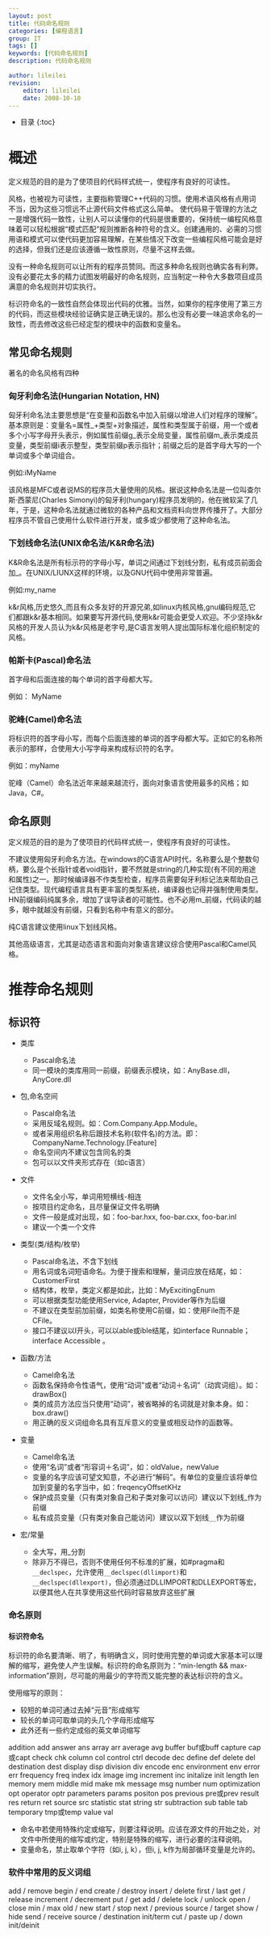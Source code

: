 ```yaml
---
layout: post
title: 代码命名规则
categories: [编程语言]
group: IT
tags: []
keywords: [代码命名规则]
description: 代码命名规则

author: lileilei
revision:
    editor: lileilei
    date: 2008-10-10
---
```


* 目录
{:toc}

# 概述

定义规范的目的是为了使项目的代码样式统一，使程序有良好的可读性。


风格，也被视为可读性，主要指称管理C++代码的习惯。使用术语风格有点用词不当，因为这些习惯远不止源代码文件格式这么简单。
使代码易于管理的方法之一是增强代码一致性，让别人可以读懂你的代码是很重要的，保持统一编程风格意味着可以轻松根据“模式匹配”规则推断各种符号的含义。创建通用的、必需的习惯用语和模式可以使代码更加容易理解，在某些情况下改变一些编程风格可能会是好的选择，但我们还是应该遵循一致性原则，尽量不这样去做。


没有一种命名规则可以让所有的程序员赞同。而这多种命名规则也确实各有利弊。没有必要花太多的精力试图发明最好的命名规则，应当制定一种令大多数项目成员满意的命名规则并切实执行。

标识符命名的一致性自然会体现出代码的优雅。当然，如果你的程序使用了第三方的代码，而这些模块经验证确实是正确无误的。那么也没有必要一味追求命名的一致性，而去修改这些已经定型的模块中的函数和变量名。

## 常见命名规则

著名的命名风格有四种

### 匈牙利命名法(Hungarian Notation, HN)

匈牙利命名法主要思想是“在变量和函数名中加入前缀以增进人们对程序的理解”。基本原则是：变量名=属性_+类型+对象描述，属性和类型属于前缀，用一个或者多个小写字母开头表示，例如属性前缀g_表示全局变量，属性前缀m_表示类成员变量，类型前缀i表示整型，类型前缀p表示指针；前缀之后的是首字母大写的一个单词或多个单词组合。

例如:iMyName

该风格是MFC或者说MS的程序员大量使用的风格。据说这种命名法是一位叫查尔斯·西蒙尼(Charles Simonyi)的匈牙利(hungary)程序员发明的，他在微软呆了几年，于是，这种命名法就通过微软的各种产品和文档资料向世界传播开了。大部分程序员不管自己使用什么软件进行开发，或多或少都使用了这种命名法。

### 下划线命名法(UNIX命名法/K&R命名法)

K&R命名法是所有标示符的字母小写，单词之间通过下划线分割，私有成员前面会加_。在UNIX/LIUNX这样的环境，以及GNU代码中使用非常普遍。

例如:my_name

k&r风格,历史悠久,而且有众多友好的开源兄弟,如linux内核风格,gnu编码规范,它们都跟k&r基本相同。如果要写开源代码,使用k&r可能会更受人欢迎。不少坚持k&r风格的开发人员认为k&r风格是老字号,是C语言发明人提出国际标准化组织制定的风格。

### 帕斯卡(Pascal)命名法

首字母和后面连接的每个单词的首字母都大写。

例如： MyName

### 驼峰(Camel)命名法

将标识符的首字母小写，而每个后面连接的单词的首字母都大写。正如它的名称所表示的那样，合使用大小写字母来构成标识符的名字。

例如：myName

驼峰（Camel）命名法近年来越来越流行，面向对象语言使用最多的风格；如Java，C#。

## 命名原则

定义规范的目的是为了使项目的代码样式统一，使程序有良好的可读性。

不建议使用匈牙利命名方法。在windows的C语言API时代，名称要么是个整数句柄，要么是个长指针或者void指针，要不然就是string的几种实现(有不同的用途和属性)之一。那时候编译器不作类型检查，程序员需要匈牙利标记法来帮助自己记住类型。现代编程语言具有更丰富的类型系统，编译器也记得并强制使用类型。HN前缀编码纯属多余，增加了误导读者的可能性。也不必用m_前缀，代码读的越多，眼中就越没有前缀，只看到名称中有意义的部分。

纯C语言建议使用linux下划线风格。

其他高级语言，尤其是动态语言和面向对象语言建议综合使用Pascal和Camel风格。

# 推荐命名规则

## 标识符

+ 类库
    - Pascal命名法
    - 同一模块的类库用同一前缀，前缀表示模块，如：AnyBase.dll，AnyCore.dll

+ 包,命名空间
    - Pascal命名法
    - 采用反域名规则。如：Com.Company.App.Module。
    - 或者采用组织名称后跟技术名称(软件名)的方法。即：CompanyName.Technology.[Feature]
    - 命名空间内不建议包含同名的类
    - 包可以以文件夹形式存在（如c语言）

+ 文件
    - 文件名全小写，单词用短横线-相连
    - 按项目约定命名，且尽量保证文件名明确
    - 文件一般是成对出现，如：foo-bar.hxx, foo-bar.cxx, foo-bar.inl
    - 建议一个类一个文件

+ 类型(类/结构/枚举)
    - Pascal命名法，不含下划线
    - 用名词或名词短语命名。为便于搜索和理解，量词应放在结尾，如：CustomerFirst
    - 结构体，枚举，类定义都是如此，比如：MyExcitingEnum
    - 可以根据类型功能使用Service, Adapter, Provider等作为后缀
    - 不建议在类型前加前缀，如类名称使用C前缀，如：使用File而不是CFile。
    - 接口不建议以I开头，可以以able或ible结尾，如interface Runnable； interface Accessible 。

+ 函数/方法
    - Camel命名法
    - 函数名保持命令性语气，使用“动词”或者“动词＋名词”（动宾词组）。如：drawBox()
    - 类的成员方法应当只使用“动词”，被省略掉的名词就是对象本身。如：box.draw()
    - 用正确的反义词组命名具有互斥意义的变量或相反动作的函数等。

+ 变量
    - Camel命名法
    - 使用“名词”或者“形容词＋名词”，如：oldValue，newValue
    - 变量的名字应该可望文知意，不必进行“解码”。有单位的变量应该将单位加到变量的名字当中，如：freqencyOffsetKHz
    - 保护成员变量（只有类对象自己和子类对象可以访问）建议以下划线_作为前缀
    - 私有成员变量（只有类对象自己能访问）建议以双下划线`__`作为前缀

+ 宏/常量
    - 全大写，用_分割
    - 除非万不得已，否则不使用任何不标准的扩展，如#pragma和`__declspec`，允许使用`__declspec(dllimport)`和`__declspec(dllexport)`，但必须通过DLLIMPORT和DLLEXPORT等宏，以便其他人在共享使用这些代码时容易放弃这些扩展


### 命名原则

#### 标识符命名

标识符的命名要清晰、明了，有明确含义，同时使用完整的单词或大家基本可以理解的缩写，避免使人产生误解。标识符的命名原则为：“min-length && max-information”原则，尽可能的用最少的字符而又能完整的表达标识符的含义。

使用缩写的原则：

+ 较短的单词可通过去掉“元音”形成缩写
+ 较长的单词可取单词的头几个字母形成缩写
+ 此外还有一些约定成俗的英文单词缩写

addition add
answer ans
array arr
average avg
buffer buf或buff
capture cap或capt
check chk
column col
control ctrl
decode dec
define def
delete del
destination dest
display disp
division div
encode enc
environment env
error err
frequency freq
index idx
image img
increment inc
initalize init
length len
memory mem
middle mid
make mk
message msg
number num
optimization opt
operator optr
parameters params 
positon pos
previous pre或prev
result res
return ret
source src
statistic stat
string str
subtraction sub
table tab
temporary tmp或temp
value val

+ 命名中若使用特殊约定或缩写，则要注释说明。应该在源文件的开始之处，对文件中所使用的缩写或约定，特别是特殊的缩写，进行必要的注释说明。
+ 变量命名，禁止取单个字符（如i, j, k），但i, j, k作为局部循环变量是允许的。


### 软件中常用的反义词组

add / remove       begin / end        create / destroy 
insert / delete    first / last       get / release
increment / decrement                 put / get
add / delete       lock / unlock      open / close
min / max          old / new          start / stop
next / previous    source / target    show / hide
send / receive     source / destination   init/term
cut / paste        up / down		init/deinit

